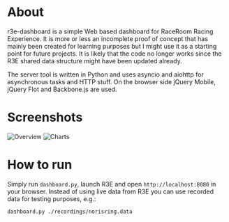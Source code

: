# About

r3e-dashboard is a simple Web based dashboard for RaceRoom Racing Experience.
It is more or less an incomplete proof of concept that has mainly been created for learning purposes but I might use it as a starting point for future projects.
It is likely that the code no longer works since the R3E shared data structure might have been updated already.

The server tool is written in Python and uses asyncio and aiohttp for asynchronous tasks and HTTP stuff.
On the browser side jQuery Mobile, jQuery Flot and Backbone.js are used.

# Screenshots

![Overview](https://github.com/pckbls/r3e-dashboard/raw/master/img/screenshot_overview.png)
![Charts](https://github.com/pckbls/r3e-dashboard/raw/master/img/screenshot_charts.png)

# How to run

Simply run `dashboard.py`, launch R3E and open `http://localhost:8080` in your browser.
Instead of using live data from R3E you can use recorded data for testing purposes, e.g.:
```sh
dashboard.py ./recordings/norisring.data
```

